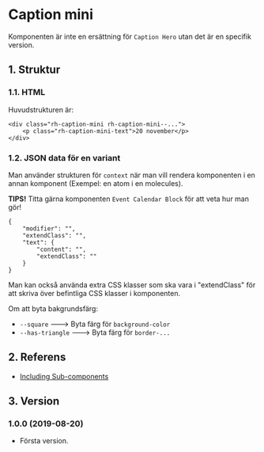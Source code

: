 # Caption mini
Komponenten är inte en ersättning för `Caption Hero` utan det är en specifik version.

## 1. Struktur
### 1.1. HTML
Huvudstrukturen är:
```
<div class="rh-caption-mini rh-caption-mini--...">
    <p class="rh-caption-mini-text">20 november</p>
</div>
```

### 1.2. JSON data för en variant
Man använder strukturen för `context` när man vill rendera komponenten i en annan komponent (Exempel: en atom i en molecules).

__TIPS!__ Titta gärna komponenten `Event Calendar Block` för att veta hur man gör!

```
{
    "modifier": "",
    "extendClass": "",
    "text": {
        "content": "",
        "extendClass": ""
    }
}
```

Man kan också använda extra CSS klasser som ska vara i "extendClass" för att skriva över befintliga CSS klasser i komponenten.

Om att byta bakgrundsfärg:
* `--square` ---> Byta färg för `background-color`
* `--has-triangle` ---> Byta färg för `border-...`

## 2. Referens
* [Including Sub-components](https://fractal.build/guide/components/including-sub-components.html)

## 3. Version
### 1.0.0 (2019-08-20)
* Första version.